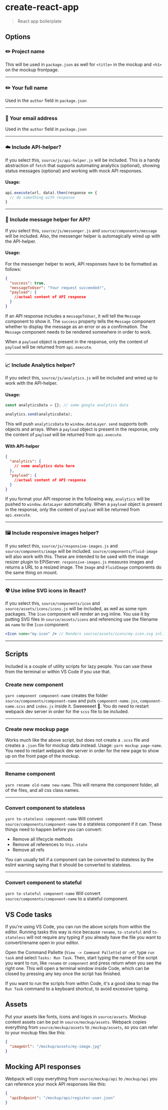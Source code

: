# create-react-app

>React app boilerplate

<!--
## Steps
1. `npm install -g @creuna/create-react-app`
1. `cd` to project folder
1. `@creuna/create-react-app`
1. answer all the questions
1. `yarn`
1. `yarn dev`
-->

## Options

### ✏️ Project name
This will be used in `package.json` as well for `<title>` in the mockup and `<h1>` on the mockup frontpage.

---

### ✏️ Your full name
Used in the `author` field in `package.json`

---

### 💌 Your email address
Used in the `author` field in `package.json`

---

### ☁️ Include API-helper?
If you select this, `source/js/api-helper.js` will be included. This is a handy abstraction of `fetch` that supports automating analytics (optional), showing status messages (optional) and working with mock API responses.

#### Usage:
```js
api.execute(url, data).then(response => {
  // do something with response
}
```

---

### 💬 Include message helper for API?
If you select this, `source/js/messenger.js` and `source/components/message` will be included. Also, the messenger helper is automagically wired up with the API-helper.

#### Usage:
For the messenger helper to work, API responses have to be formatted as follows:

```json
{
  "success": true,
  "messageToUser": "Your request succeeded!",
  "payload": {
    //actual content of API response
  }
}
```

If an API response includes a `messageToUser`, it will tell the `Message` component to show it. The `success` property tells the `Message` component whether to display the message as an error or as a confirmation. The `Message` component needs to be rendered somewhere in order to work.

When a `payload` object is present in the response, only the content of `payload` will be returned from `api.execute`.

---

### 📈 Include Analytics helper?
If you select this, `source/js/analytics.js` will be included and wired up to work with the API-helper. 

#### Usage:
```js
const analyticsData = {}; // some google analytics data

analytics.send(analyticsData);
```

This will push `analyticsData` to `window.dataLayer`. `send` supports both objects and arrays. When a `payload` object is present in the response, only the content of `payload` will be returned from `api.execute`.

#### With API-helper

```json
{
  "analytics": {
    // some analytics data here
  },
  "payload": {
    //actual content of API response
  }
}
```

If you format your API response in the following way, `analytics` will be pushed to `window.dataLayer` automatically. When a `payload` object is present in the response, only the content of `payload` will be returned from `api.execute`.

---

### 🖼️ Include responsive images helper?
If you select this, `source/js/responsive-images.js` and `source/components/image` will be included. `source/components/fluid-image` will also work with this. These are intended to be used with the image resizer plugin to EPiServer. `responsive-images.js` measures images and returns a URL to a resized image. The `Image` and `FluidImage` components do the same thing on mount.

---

### ☢️ Use inline SVG icons in React?
If you select this, `source/components/icon` and `source/assets/icons/icons.js` will be included, as well as some npm packages. The `Icon` component will render an svg inline. You use it by putting SVG files in `source/assets/icons` and referencing use the filename as `name` to the `Icon` component:

```jsx
<Icon name="my-icon" /> // Renders source/assets/icons/my-icon.svg inline
```

---

## Scripts
Included is a couple of utility scripts for lazy people. You can use these from the terminal or within VS Code if you use that.

### Create new component

`yarn component component-name` creates the folder `source/components/component-name` and puts `component-name.jsx`, `component-name.scss` and `index.js` inside it. Sweeeeeet 🤩. You do need to restart webpack dev server in order for the `scss` file to be included.

---

### Create new mockup page
Works much like the above script, but does not create a `.scss` file and creates a `.json` file for mockup data instead. Usage: `yarn mockup page-name`. You need to restart webpack dev server in order for the new page to show up on the front page of the mockup.

---

### Rename component
`yarn rename old-name new-name`. This will rename the component folder, all of the files, and all css class names.

---

### Convert component to stateless
`yarn to-stateless component-name` Will convert `source/components/component-name` to a stateless component if it can. These things need to happen before you can convert:

* Remove all lifecycle methods
* Remove all references to `this.state`
* Remove all refs

You can usually tell if a component can be converted to stateless by the eslint warning saying that it should be converted to stateless.

---

### Convert component to stateful
`yarn to-stateful component-name` Will convert `source/components/component-name` to a stateful component.

## VS Code tasks
If you're using VS Code, you can run the above scripts from within the editor. Running tasks this way is nice because `rename`, `to-stateful` and `to-stateless` will not require any typing if you already have the file you want to convert/rename open in your editor.

Open the Command Pallette (`View -> Command Pallette`) or `⇧⌘P`, type `run task` and select `Tasks: Run Task`. Then, start typing the name of the script you want to run, like `rename` or `component` and press return when you see the right one. This will open a terminal window inside Code, which can be closed by pressing any key once the script has finished.

If you want to run the scripts from within Code, it's a good idea to map the `Run Task` command to a keyboard shortcut, to avoid excessive typing.

## Assets
Put your assets like fonts, icons and logos in `source/assets`. Mockup content assets can be put in `source/mockup/assets`. Webpack copies everything from `source/mockup/assets` to `/mockup/assets`, so you can refer to your mockup files like this:

```json
{
  "imageUrl": "/mockup/assets/my-image.jpg"
}
```

## Mocking API responses
Webpack will copy everything from `source/mockup/api` to `/mockup/api` you can reference your mock API responses like this:

```json
{
  "apiEndpoint": "/mockup/api/register-user.json"
}
```